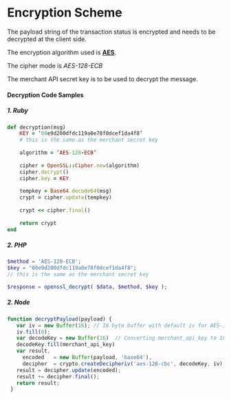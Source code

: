 # Encryption Scheme

The payload string of the transaction status is encrypted and needs to be decrypted at the client side.

The encryption algorithm used is **[AES](https://en.wikipedia.org/wiki/Advanced_Encryption_Standard)**.

The cipher mode is _AES-128-ECB_

The merchant API secret key is to be used to decrypt the message.

#### Decryption Code Samples
##### 1. Ruby 

```ruby
def decryption(msg)
	KEY = ‘00e9d200dfdc119a0e78f0dcef1da4f8’
    # this is the same as the merchant secret key
    
	algorithm = ‘AES-128-ECB’
    
    cipher = OpenSSL::Cipher.new(algorithm)
    cipher.decrypt()
    cipher.key = KEY
    
    tempkey = Base64.decode64(msg)
    crypt = cipher.update(tempkey)
    
    crypt << cipher.final()
    
    return crypt
end
```
##### 2. PHP

```php
$method = 'AES-128-ECB';
$key = "00e9d200dfdc119a0e78f0dcef1da4f8";
// this is the same as the merchant secret key

$response = openssl_decrypt( $data, $method, $key );
```
##### 2. Node
```javascript
function decryptPayload(payload) {
   var iv = new Buffer(16); // 16 byte buffer with default iv for AES-128-CBC in Ruby
   iv.fill(0);
   var decodeKey = new Buffer(16)  // Converting merchant_api_key to 16 byte long. 
   decodeKey.fill(merchant_api_key)
   var result,
     encoded   = new Buffer(payload, 'base64'),
     decipher  = crypto.createDecipheriv('aes-128-cbc', decodeKey, iv);
   result = decipher.update(encoded);
   result += decipher.final();
   return result;
 }
```